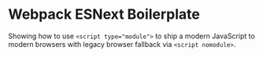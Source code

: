 # Webpack ESNext Boilerplate

Showing how to use `<script type="module">` to ship a modern JavaScript to modern browsers with legacy browser fallback via `<script nomodule>`.